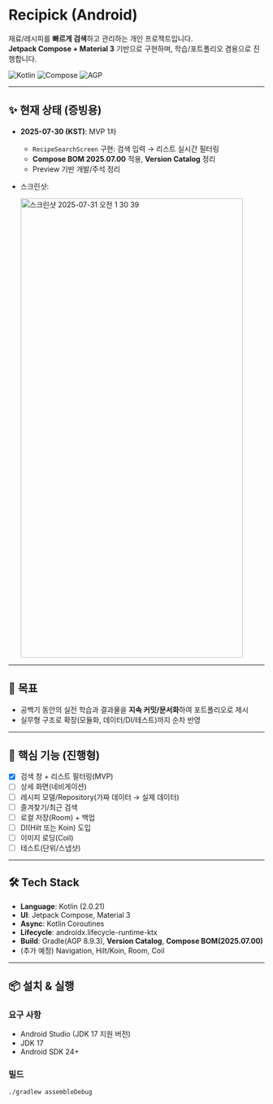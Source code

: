 # Recipick (Android)

재료/레시피를 **빠르게 검색**하고 관리하는 개인 프로젝트입니다.  
**Jetpack Compose + Material 3** 기반으로 구현하며, 학습/포트폴리오 겸용으로 진행합니다.

<p align="left">
  <img alt="Kotlin" src="https://img.shields.io/badge/Kotlin-2.0.21-blue?logo=kotlin&logoColor=white" />
  <img alt="Compose" src="https://img.shields.io/badge/Compose-BOM_2025.07.00-000000?logo=jetpackcompose&logoColor=white" />
  <img alt="AGP" src="https://img.shields.io/badge/AGP-8.9.3-3DDC84?logo=android&logoColor=white" />
</p>

---

## ✨ 현재 상태 (증빙용)
- **2025-07-30 (KST)**: MVP 1차
  - `RecipeSearchScreen` 구현: 검색 입력 → 리스트 실시간 필터링
  - **Compose BOM 2025.07.00** 적용, **Version Catalog** 정리
  - Preview 기반 개발/주석 정리
- 스크린샷:
  
  <img width="437" height="904" alt="스크린샷 2025-07-31 오전 1 30 39" src="https://github.com/user-attachments/assets/98a83f6c-6ec1-4a22-b38a-1c116f1155d4" />


---

## 🎯 목표
- 공백기 동안의 실전 학습과 결과물을 **지속 커밋/문서화**하여 포트폴리오로 제시
- 실무형 구조로 확장(모듈화, 데이터/DI/테스트)까지 순차 반영

---

## 🧩 핵심 기능 (진행형)
- [x] 검색 창 + 리스트 필터링(MVP)
- [ ] 상세 화면(네비게이션)
- [ ] 레시피 모델/Repository(가짜 데이터 → 실제 데이터)
- [ ] 즐겨찾기/최근 검색
- [ ] 로컬 저장(Room) + 백업
- [ ] DI(Hilt 또는 Koin) 도입
- [ ] 이미지 로딩(Coil)
- [ ] 테스트(단위/스냅샷)

---

## 🛠 Tech Stack
- **Language**: Kotlin (2.0.21)
- **UI**: Jetpack Compose, Material 3
- **Async**: Kotlin Coroutines
- **Lifecycle**: androidx.lifecycle-runtime-ktx
- **Build**: Gradle(AGP 8.9.3), **Version Catalog**, **Compose BOM(2025.07.00)**
- (추가 예정) Navigation, Hilt/Koin, Room, Coil

---

## 📦 설치 & 실행

### 요구 사항
- Android Studio (JDK 17 지원 버전)
- JDK 17
- Android SDK 24+

### 빌드
```bash
./gradlew assembleDebug
